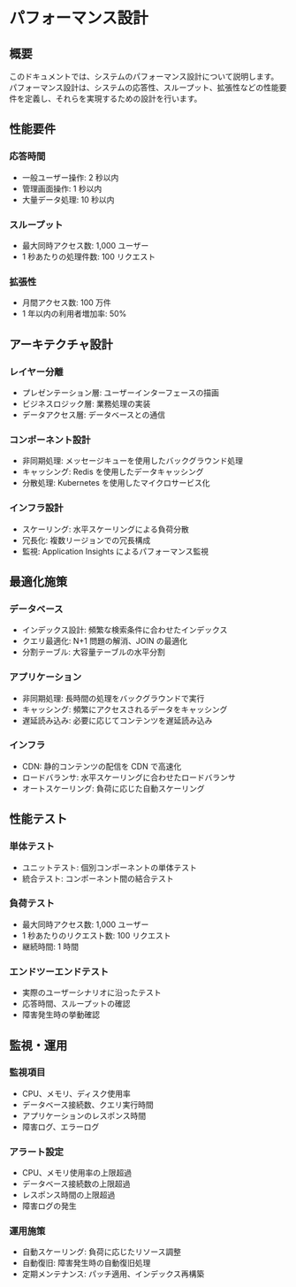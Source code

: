 # パフォーマンス設計

## 概要

このドキュメントでは、システムのパフォーマンス設計について説明します。  
パフォーマンス設計は、システムの応答性、スループット、拡張性などの性能要件を定義し、それらを実現するための設計を行います。

## 性能要件

### 応答時間

- 一般ユーザー操作: 2 秒以内
- 管理画面操作: 1 秒以内
- 大量データ処理: 10 秒以内

### スループット

- 最大同時アクセス数: 1,000 ユーザー
- 1 秒あたりの処理件数: 100 リクエスト

### 拡張性

- 月間アクセス数: 100 万件
- 1 年以内の利用者増加率: 50%

## アーキテクチャ設計

### レイヤー分離

- プレゼンテーション層: ユーザーインターフェースの描画
- ビジネスロジック層: 業務処理の実装
- データアクセス層: データベースとの通信

### コンポーネント設計

- 非同期処理: メッセージキューを使用したバックグラウンド処理
- キャッシング: Redis を使用したデータキャッシング
- 分散処理: Kubernetes を使用したマイクロサービス化

### インフラ設計

- スケーリング: 水平スケーリングによる負荷分散
- 冗長化: 複数リージョンでの冗長構成
- 監視: Application Insights によるパフォーマンス監視

## 最適化施策

### データベース

- インデックス設計: 頻繁な検索条件に合わせたインデックス
- クエリ最適化: N+1 問題の解消、JOIN の最適化
- 分割テーブル: 大容量テーブルの水平分割

### アプリケーション

- 非同期処理: 長時間の処理をバックグラウンドで実行
- キャッシング: 頻繁にアクセスされるデータをキャッシング
- 遅延読み込み: 必要に応じてコンテンツを遅延読み込み

### インフラ

- CDN: 静的コンテンツの配信を CDN で高速化
- ロードバランサ: 水平スケーリングに合わせたロードバランサ
- オートスケーリング: 負荷に応じた自動スケーリング

## 性能テスト

### 単体テスト

- ユニットテスト: 個別コンポーネントの単体テスト
- 統合テスト: コンポーネント間の結合テスト

### 負荷テスト

- 最大同時アクセス数: 1,000 ユーザー
- 1 秒あたりのリクエスト数: 100 リクエスト
- 継続時間: 1 時間

### エンドツーエンドテスト

- 実際のユーザーシナリオに沿ったテスト
- 応答時間、スループットの確認
- 障害発生時の挙動確認

## 監視・運用

### 監視項目

- CPU、メモリ、ディスク使用率
- データベース接続数、クエリ実行時間
- アプリケーションのレスポンス時間
- 障害ログ、エラーログ

### アラート設定

- CPU、メモリ使用率の上限超過
- データベース接続数の上限超過
- レスポンス時間の上限超過
- 障害ログの発生

### 運用施策

- 自動スケーリング: 負荷に応じたリソース調整
- 自動復旧: 障害発生時の自動復旧処理
- 定期メンテナンス: パッチ適用、インデックス再構築
